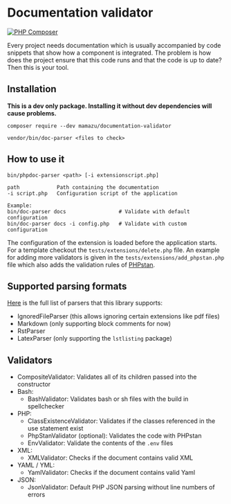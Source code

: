 # Documentation validator
[![PHP Composer](https://github.com/mamazu/documentation-parser/actions/workflows/php.yml/badge.svg?branch=master)](https://github.com/mamazu/documentation-parser/actions/workflows/php.yml)

Every project needs documentation which is usually accompanied by code snippets that show how a component is integrated. The problem is how does the project ensure that this code runs and that the code is up to date? Then this is your tool.

## Installation
**This is a dev only package. Installing it without dev dependencies will cause problems.**

`composer require --dev mamazu/documentation-validator`

`vendor/bin/doc-parser <files to check>`

## How to use it
```text
bin/phpdoc-parser <path> [-i extensionscript.php]

path			Path containing the documentation
-i script.php	Configuration script of the application

Example:
bin/doc-parser docs					# Validate with default configuration
bin/doc-parser docs -i config.php	# Validate with custom configuration
```

The configuration of the extension is loaded before the application starts. For a template checkout the `tests/extensions/delete.php` file. An example for adding more validators is given in the `tests/extensions/add_phpstan.php` file which also adds the validation rules of [PHPstan](https://github.com/phpstan/phpstan).

## Supported parsing formats
[Here](https://github.com/mamazu/documentation-parser/tree/master/src/Parser/Parser) is the full list of parsers that this library supports:

* IgnoredFileParser (this allows ignoring certain extensions like pdf files)
* Markdown (only supporting block comments for now)
* RstParser
* LatexParser (only supporting the `lstlisting` package)

## Validators
* CompositeValidator: Validates all of its children passed into the constructor
* Bash:
    * BashValidator: Validates bash or sh files with the build in spellchecker
* PHP:
    * ClassExistenceValidator: Validates if the classes referenced in the use statement exist
    * PhpStanValidator (optional): Validates the code with PHPstan
    * EnvValidator: Validate the contents of the `.env` files
* XML:
    * XMLValidator: Checks if the document contains valid XML
* YAML / YML:
    * YamlValidator: Checks if the document contains valid Yaml
* JSON:
    * JsonValidator: Default PHP JSON parsing without line numbers of errors
